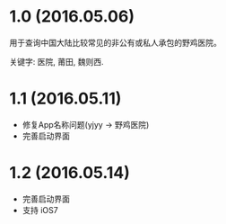 # 1.0 (2016.05.06)

用于查询中国大陆比较常见的非公有或私人承包的野鸡医院。

关键字: 医院, 莆田, 魏则西.

# 1.1 (2016.05.11)

- 修复App名称问题(yjyy -> 野鸡医院)
- 完善启动界面

# 1.2 (2016.05.14)

- 完善启动界面
- 支持 iOS7
